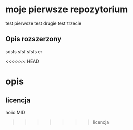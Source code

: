 # moje pierwsze repozytorium

test pierwsze
test drugie
test trzecie

## Opis rozszerzony
sdsfs
sfsf
sfsfs
er

<<<<<<< HEAD

opis
=======
## licencja 
hoiio
MID
>>>>>>> licencja

